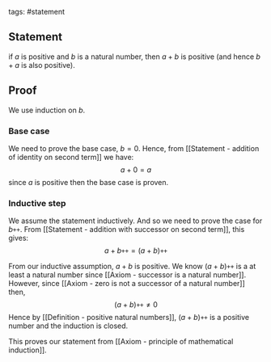 tags: #statement 

## Statement

if $a$ is positive and $b$ is a natural number, then $a + b$ is positive (and hence $b+a$ is also positive).

## Proof

We use induction on $b$.

### Base case

We need to prove the base case, $b = 0$.
Hence, from [[Statement - addition of identity on second term]] we have:
$$a + 0 = a$$
since $a$ is positive then the base case is proven.

### Inductive step

We assume the statement inductively. And so we need to prove the case for $b\texttt{++}$.
From [[Statement - addition with successor on second term]], this gives:
$$ a + b\texttt{++} = (a + b)\texttt{++}$$

From our inductive assumption, $a + b$ is positive. We know $(a + b)\texttt{++}$ is a at least a natural number since [[Axiom - successor is a natural number]]. However, since [[Axiom - zero is not a successor of a natural number]] then, $$(a + b)\texttt{++} \neq 0$$
Hence by [[Definition - positive natural numbers]], $(a + b)\texttt{++}$ is a positive number and the induction is closed.

This proves our statement from [[Axiom - principle of mathematical induction]].